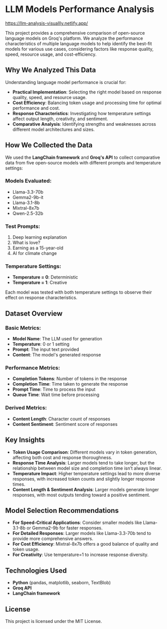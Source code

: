 # LLM Models Performance Analysis

https://llm-analysis-visuallly.netlify.app/

This project provides a comprehensive comparison of open-source language models on Groq's platform. We analyze the performance characteristics of multiple language models to help identify the best-fit models for various use cases, considering factors like response quality, speed, resource usage, and cost-efficiency.

## Why We Analyzed This Data

Understanding language model performance is crucial for:

- **Practical Implementation**: Selecting the right model based on response quality, speed, and resource usage.
- **Cost Efficiency**: Balancing token usage and processing time for optimal performance and cost.
- **Response Characteristics**: Investigating how temperature settings affect output length, creativity, and sentiment.
- **Comparative Analysis**: Identifying strengths and weaknesses across different model architectures and sizes.

## How We Collected the Data

We used the **LangChain framework** and **Groq's API** to collect comparative data from five open-source models with different prompts and temperature settings:

### Models Evaluated:
- Llama-3.3-70b
- Gemma2-9b-it
- Llama-3.1-8b
- Mixtral-8x7b
- Qwen-2.5-32b

### Test Prompts:
1. Deep learning explanation
2. What is love?
3. Earning as a 15-year-old
4. AI for climate change

### Temperature Settings:
- **Temperature = 0**: Deterministic
- **Temperature = 1**: Creative

Each model was tested with both temperature settings to observe their effect on response characteristics.

## Dataset Overview

### Basic Metrics:
- **Model Name**: The LLM used for generation
- **Temperature**: 0 or 1 setting
- **Prompt**: The input text provided
- **Content**: The model's generated response

### Performance Metrics:
- **Completion Tokens**: Number of tokens in the response
- **Completion Time**: Time taken to generate the response
- **Prompt Time**: Time to process the input
- **Queue Time**: Wait time before processing

### Derived Metrics:
- **Content Length**: Character count of responses
- **Content Sentiment**: Sentiment score of responses

## Key Insights

- **Token Usage Comparison**: Different models vary in token generation, affecting both cost and response thoroughness.
- **Response Time Analysis**: Larger models tend to take longer, but the relationship between model size and completion time isn’t always linear.
- **Temperature Impact**: Higher temperature settings lead to more diverse responses, with increased token counts and slightly longer response times.
- **Content Length & Sentiment Analysis**: Larger models generate longer responses, with most outputs tending toward a positive sentiment.

## Model Selection Recommendations

- **For Speed-Critical Applications**: Consider smaller models like Llama-3.1-8b or Gemma2-9b for faster responses.
- **For Detailed Responses**: Larger models like Llama-3.3-70b tend to provide more comprehensive answers.
- **For Cost Efficiency**: Mixtral-8x7b offers a good balance of quality and token usage.
- **For Creativity**: Use temperature=1 to increase response diversity.

## Technologies Used
- **Python** (pandas, matplotlib, seaborn, TextBlob)
- **Groq API**
- **LangChain framework**

## License
This project is licensed under the MIT License.
